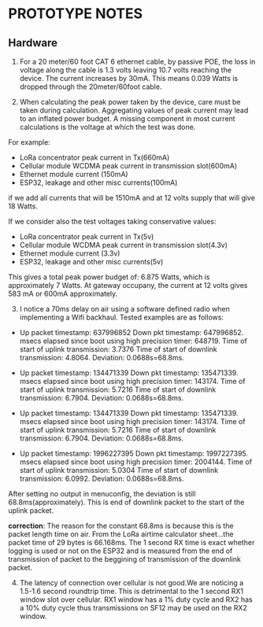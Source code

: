 PROTOTYPE NOTES
================

## Hardware

1. For a 20 meter/60 foot CAT 6 ethernet cable, by passive POE, the loss in voltage along the cable is 1.3 volts leaving 10.7 volts reaching the device. The current increases by 30mA. This means 0.039 Watts is dropped through the 20meter/60foot cable.

2. When calculating the peak power taken by the device, care must be taken during calculation. Aggregating values of peak current may lead to an inflated power budget. A missing component in most current calculations is the voltage at which the test was done. 

For example: 

* LoRa concentrator peak current in Tx(660mA)
* Cellular module WCDMA peak current in transmission slot(600mA)
* Ethernet module current (150mA)
* ESP32, leakage and other misc currents(100mA)

if we add all currents that will be 1510mA and at 12 volts supply that will give 18 Watts.

If we consider also the test voltages taking conservative values:


* LoRa concentrator peak current in Tx(5v)
* Cellular module WCDMA peak current in transmission slot(4.3v)
* Ethernet module current (3.3v)
* ESP32, leakage and other misc currents(5v)

This gives a total peak power budget of: 6.875 Watts, which is approximately 7 Watts. At gateway occupany, the current at 12 volts gives 583 mA or 600mA approximately.


3. I notice a 70ms delay on air using a software defined radio when implementing a Wifi backhaul. Tested examples are as follows:


* Up packet timestamp: 637996852 Down pkt timestamp: 647996852. msecs elapsed since boot using high precision timer: 648719. Time of start of uplink transmission: 3.7376 Time of start of downlink transmission: 4.8064. Deviation: 0.0688s=68.8ms.

* Up packet timestamp: 134471339 Down pkt timestamp: 135471339. msecs elapsed since boot using high precision timer: 143174. Time of start of uplink transmission: 5.7216 Time of start of downlink transmission: 6.7904. Deviation: 0.0688s=68.8ms.

* Up packet timestamp: 134471339 Down pkt timestamp: 135471339. msecs elapsed since boot using high precision timer: 143174. Time of start of uplink transmission: 5.7216 Time of start of downlink transmission: 6.7904. Deviation: 0.0688s=68.8ms.

* Up packet timestamp: 1996227395 Down pkt timestamp: 1997227395. msecs elapsed since boot using high precision timer: 2004144. Time of start of uplink transmission: 5.0304 Time of start of downlink transmission: 6.0992. Deviation: 0.0688s=68.8ms.

After setting no output in menuconfig, the deviation is still 68.8ms(approximately). This is end of downlink packet to the start of the uplink packet.

__correction__: The reason for the constant 68.8ms is because this is the packet length time on air. From the LoRa airtime calculator sheet...the packet time of 29 bytes is 66.168ms. The 1 second RX time is exact whether logging is used or not on the ESP32 and is measured from the end of transmission of packet to the beggining of transmission of the downlink packet.

4. The latency of connection over cellular is not good.We are noticing a 1.5-1.6 second roundtrip time. This is detrimental to the 1 second RX1 window slot over cellular. RX1 window has a 1% duty cycle and RX2 has a 10% duty cycle thus transmissions on SF12 may be used on the RX2 window.